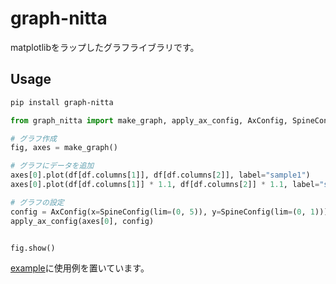 # graph-nitta

matplotlibをラップしたグラフライブラリです。

## Usage

```sh
pip install graph-nitta
```

```py
from graph_nitta import make_graph, apply_ax_config, AxConfig, SpineConfig

# グラフ作成
fig, axes = make_graph()

# グラフにデータを追加
axes[0].plot(df[df.columns[1]], df[df.columns[2]], label="sample1")
axes[0].plot(df[df.columns[1]] * 1.1, df[df.columns[2]] * 1.1, label="sample2")

# グラフの設定
config = AxConfig(x=SpineConfig(lim=(0, 5)), y=SpineConfig(lim=(0, 1)))
apply_ax_config(axes[0], config)


fig.show()
```

[example](https://github.com/nitta-lab-polymer/graph-nitta/tree/main/example)に使用例を置いています。
